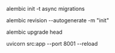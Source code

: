 alembic init -t async migrations     

alembic revision --autogenerate -m "init"

alembic upgrade head

uvicorn src:app --port 8001 --reload

